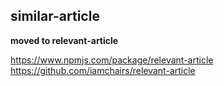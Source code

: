 similar-article
---------------

**moved to relevant-article**

https://www.npmjs.com/package/relevant-article
https://github.com/iamchairs/relevant-article